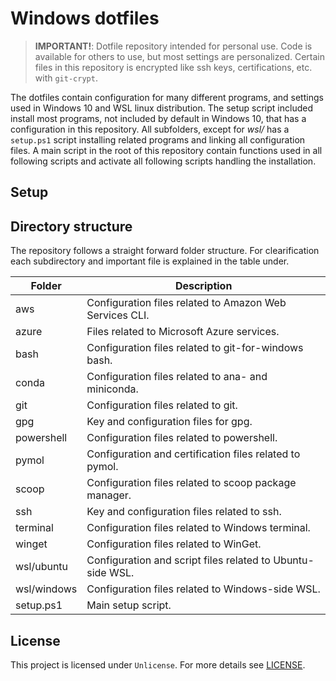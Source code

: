 # Windows dotfiles

> **IMPORTANT!**: Dotfile repository intended for personal use. Code is available for others to use, but most settings are personalized. Certain files in this repository is encrypted like ssh keys, certifications, etc. with `git-crypt`.

The dotfiles contain configuration for many different programs, and settings used in Windows 10 and WSL linux distribution. The setup script included install most programs, not included by default in Windows 10, that has a configuration in this repository. All subfolders, except for _wsl/_ has a `setup.ps1` script installing related programs and linking all configuration files. A main script in the root of this repository contain functions used in all following scripts and activate all following scripts handling the installation.

## Setup

## Directory structure

The repository follows a straight forward folder structure. For clearification each subdirectory and important file is explained in the table under.

| Folder      | Description                                                |
| ----------- | ---------------------------------------------------------- |
| aws         | Configuration files related to Amazon Web Services CLI.    |
| azure       | Files related to Microsoft Azure services.                 |
| bash        | Configuration files related to git-for-windows bash.       |
| conda       | Configuration files related to ana- and miniconda.         |
| git         | Configuration files related to git.                        |
| gpg         | Key and configuration files for gpg.                       |
| powershell  | Configuration files related to powershell.                 |
| pymol       | Configuration and certification files related to pymol.    |
| scoop       | Configuration files related to scoop package manager.      |
| ssh         | Key and configuration files related to ssh.                |
| terminal    | Configuration files related to Windows terminal.           |
| winget      | Configuration files related to WinGet.                     |
| wsl/ubuntu  | Configuration and script files related to Ubuntu-side WSL. |
| wsl/windows | Configuration files related to Windows-side WSL.           |
| setup.ps1   | Main setup script.                                         |

## License

This project is licensed under `Unlicense`. For more details see [LICENSE](LICENSE).
